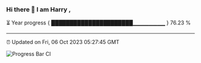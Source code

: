 ### Hi there 👋 I am Harry , 

⏳ Year progress { ██████████████████████▁▁▁▁▁▁▁▁ } 76.23 %

---

⏰ Updated on Fri, 06 Oct 2023 05:27:45 GMT

![Progress Bar CI](https://github.com/duykhang68/duykhang68/workflows/Progress%20Bar%20CI/badge.svg)
